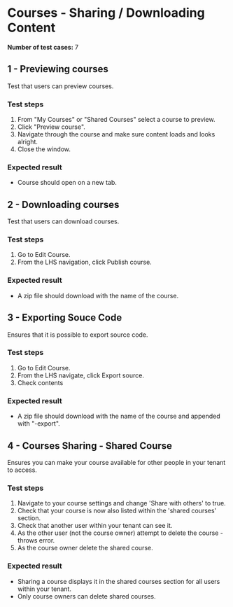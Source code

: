 Courses - Sharing / Downloading Content
=======================================

**Number of test cases:** 7  

1 - Previewing courses
-------------------------

Test that users can preview courses.

### Test steps

1.  From "My Courses" or "Shared Courses" select a course to preview.
2.  Click "Preview course".
3.  Navigate through the course and make sure content loads and looks alright.
4.  Close the window.

### Expected result

*   Course should open on a new tab.

2 - Downloading courses
--------------------------

Test that users can download courses.

### Test steps

1.  Go to Edit Course.
2.  From the LHS navigation, click Publish course.

### Expected result

*   A zip file should download with the name of the course.

3 - Exporting Souce Code
----------------------------

Ensures that it is possible to export source code.

### Test steps

1.  Go to Edit Course.
2.  From the LHS navigate, click Export source.
3.  Check contents

### Expected result

*   A zip file should download with the name of the course and appended with "-export".

4 - Courses Sharing - Shared Course
---------------------------------------

Ensures you can make your course available for other people in your tenant to access.

### Test steps

1.  Navigate to your course settings and change 'Share with others' to true.
2.  Check that your course is now also listed within the 'shared courses' section.
3.  Check that another user within your tenant can see it.
4.  As the other user (not the course owner) attempt to delete the course - throws error.
6.  As the course owner delete the shared course.

### Expected result

*   Sharing a course displays it in the shared courses section for all users within your tenant.
*   Only course owners can delete shared courses.
